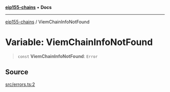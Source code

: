 [**eip155-chains**](../README.md) • **Docs**

***

[eip155-chains](../globals.md) / ViemChainInfoNotFound

# Variable: ViemChainInfoNotFound

> `const` **ViemChainInfoNotFound**: `Error`

## Source

[src/errors.ts:2](https://github.com/ivanzzeth/eip155-chains/blob/77bf8c339fbbb256f43077c5e1e2cc73ab165bea/src/errors.ts#L2)
